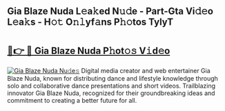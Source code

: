 ## Gia Blaze Nuda L𝚎a𝚔ed N𝚞𝚍e - Part-Gta Vi𝚍𝚎o L𝚎a𝚔s - H𝚘𝚝 O𝚗𝚕yf𝚊ns P𝚑𝚘tos TylyT

# <h2><a href="http://kf5km55.oniu.top/?m=Gia+Blaze+Nuda">🔗👉 🔴 Gia Blaze Nuda P𝚑ot𝚘𝚜 V𝚒d𝚎o</a></h2>

[![Gia Blaze Nuda Nu𝚍e𝚜](https://i.imgur.com/0qMVB7G.gif)](http://kf5km55.oniu.top/?m=Gia+Blaze+Nuda)
Digital media creator and web entertainer Gia Blaze Nuda, known for distributing dance and lifestyle knowledge through solo and collaborative dance presentations and short videos. Trailblazing innovator Gia Blaze Nuda, recognized for their groundbreaking ideas and commitment to creating a better future for all.  

